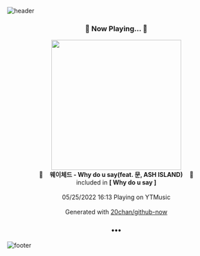 ![header](https://capsule-render.vercel.app/api?type=wave&height=170&section=header&text=Hi.%20I'm%20SHIFT&fontColor=090707&fontAlignX=45&fontAlignY=65&fontSize=100)

<h3 align="center">🎵 Now Playing... 🎵</h3>
<p align="center">
  <a href="https://music.youtube.com/watch?v=Y93Jjvhz1jg">
    <img width="300" src="https://lh3.googleusercontent.com/et3vkTyvvdHymJWjI_AgKejHob2BNaUzgvz-3J2O7WzoX-nqyI0-dVxkvVhSIwz-gzhRqZnv6PAE8R3J">
  </a>
  <br>
  🎵&nbsp&nbsp&nbsp <b>웨이체드 - Why do u say(feat. 문, ASH ISLAND)</b> &nbsp&nbsp&nbsp🎵
  <br>
  included in <b>[ Why do u say ]</b>
  
  <br />
  <br />
  05/25/2022 16:13 Playing on YTMusic
  <br />
  <br />
  Generated with <a href="https://github.com/20chan/github-now">20chan/github-now</a>
</p>

<h3 align="center">•••</h3>

![footer](https://capsule-render.vercel.app/api?type=wave&height=150&section=footer)
